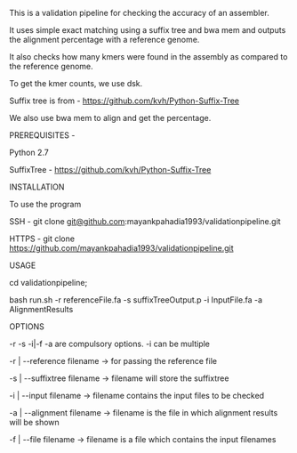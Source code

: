 This is a validation pipeline for checking the accuracy of an assembler. 

It uses simple exact matching using a suffix tree and bwa mem and outputs the alignment percentage with a reference genome. 

It also checks how many kmers were found in the assembly as compared to the reference genome. 

To get the kmer counts, we use dsk. 

Suffix tree is from - https://github.com/kvh/Python-Suffix-Tree

We also use bwa mem to align and get the percentage. 

PREREQUISITES -

Python 2.7


SuffixTree - https://github.com/kvh/Python-Suffix-Tree

INSTALLATION

To use the program

SSH - 
git clone git@github.com:mayankpahadia1993/validationpipeline.git


HTTPS - 
git clone https://github.com/mayankpahadia1993/validationpipeline.git

USAGE 

cd validationpipeline;


bash run.sh -r referenceFile.fa -s suffixTreeOutput.p -i InputFile.fa -a AlignmentResults

OPTIONS

-r -s -i|-f -a are compulsory options. -i can be multiple


-r | --reference filename -> for passing the reference file


-s | --suffixtree filename  -> filename will store the suffixtree


-i | --input filename -> filename contains the input files to be checked


-a | --alignment filename -> filename is the file in which alignment results will be shown


-f | --file filename -> filename is a file which contains the input filenames


